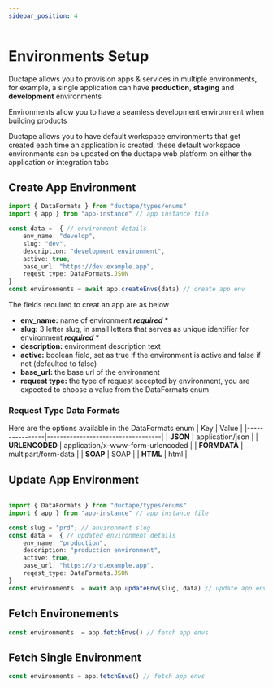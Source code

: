 ```yaml
---
sidebar_position: 4
---
```


# Environments Setup

Ductape allows you to provision apps & services in multiple environments, for example, a single application can have **production**, **staging** and **development** environments

Environments allow you to have a seamless development environment when building products

Ductape allows you to have default workspace environments that get created each time an application is created, these default workspace environments can be updated on the ductape web platform on either the application or integration tabs


## Create App Environment

``` typescript
import { DataFormats } from "ductape/types/enums"
import { app } from "app-instance" // app instance file 

const data =  { // environment details
    env_name: "develop",
    slug: "dev",
    description: "development environment",
    active: true,
    base_url: "https://dev.example.app",
    reqest_type: DataFormats.JSON
}
const environments = await app.createEnvs(data) // create app env
```

The fields required to creat an app are as below

- **env_name:** name of environment ***required*** *
- **slug:** 3 letter slug, in small letters that serves as unique identifier for environment ***required*** *
- **description:** environment description text
- **active:** boolean field, set as true if the environment is active and false if not (defaulted to false)
- **base_url:** the base url of the environment
- **request type:** the type of request accepted by environment, you are expected to choose a value from the DataFormats enum

### Request Type Data Formats

Here are the options available in the DataFormats enum
| Key            | Value                             |
|----------------|-----------------------------------|
| **JSON**       | application/json                  |
| **URLENCODED** | application/x-www-form-urlencoded |
| **FORMDATA**   | multipart/form-data               |
| **SOAP**       | SOAP                              |
| **HTML**       | html                              |



## Update App Environment

``` typescript

import { DataFormats } from "ductape/types/enums"
import { app } from "app-instance" // app instance file

const slug = "prd"; // environment slug
const data =  { // updated environment details
    env_name: "production",
    description: "production environment",
    active: true,
    base_url: "https://prd.example.app",
    reqest_type: DataFormats.JSON
}
const environments  = await app.updateEnv(slug, data) // update app env
```

## Fetch Environements

``` typescript
const environments  = app.fetchEnvs() // fetch app envs
```

## Fetch Single Environment

``` typescript
const environments = app.fetchEnvs() // fetch app envs
```

